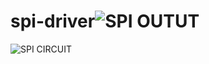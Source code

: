 # spi-driver![SPI OUTUT](https://github.com/anoopjayaram/spi-driver/assets/66719752/0223a3cb-1a0d-43d5-ac90-15c482121177)
![SPI CIRCUIT](https://github.com/anoopjayaram/spi-driver/assets/66719752/7bb67237-089f-46fa-a608-0577d33fd96d)
